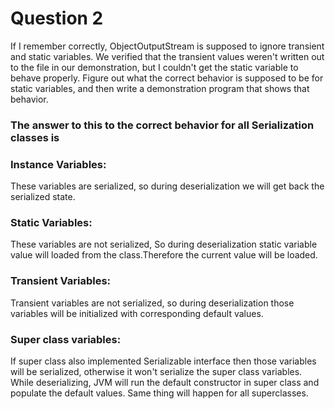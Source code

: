 # Question 2 
If I remember correctly, ObjectOutputStream is supposed to ignore 
transient and static variables. We verified that the transient values 
weren't written out to the file in our demonstration, but I couldn't 
get the static variable to behave properly. Figure out what the correct 
behavior is supposed to be for static variables, and then write a 
demonstration program that shows that behavior.

### The answer to this to the correct behavior for all Serialization classes is
### Instance Variables: 
These variables are serialized, so during deserialization we will get back the serialized state.
### Static Variables: 
These variables are not serialized, 
So during deserialization static variable value will loaded from the class.Therefore the current value will be loaded.
### Transient Variables:
Transient variables are not serialized, so during deserialization those variables will be initialized with corresponding default values.
### Super class variables:
If super class also implemented Serializable interface then those variables will be serialized, otherwise it won't serialize the super class variables. While deserializing, JVM will run the default constructor in super class and populate the default values. 
Same thing will happen for all superclasses. 
